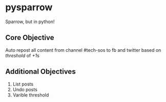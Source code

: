 # pysparrow 
Sparrow, but in python!

## Core Objective
Auto repost all content from channel #tech-sos to fb and twitter based on *threshold* of *+1*s

## Additional Objectives

1. List posts
2. Undo posts
3. Varible threshold